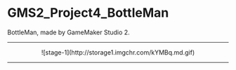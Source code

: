 # GMS2_Project4_BottleMan
BottleMan, made by GameMaker Studio 2.

------
<div align=center>![stage-1](http://storage1.imgchr.com/kYMBq.md.gif)</div>

------
